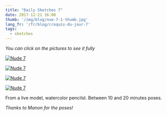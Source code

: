 ```yaml
---
title: "Daily Sketches 7"
date: 2017-12-21 16:00
thumb: '/img/blog/nue-7-1-thumb.jpg'
lang_fr: '/fr/blog/croquis-du-jour-7'
tags:
  - sketches
---
```


*You can click on the pictures to see it fully*

[![Nude 7](/img/blog/nue-7-1-thumb.jpg)](/img/blog/nue-7-1.jpg)

[![Nude 7](/img/blog/nue-7-2-thumb.jpg)](/img/blog/nue-7-2.jpg)

[![Nude 7](/img/blog/nue-7-3-thumb.jpg)](/img/blog/nue-7-3.jpg)

[![Nude 7](/img/blog/nue-7-4-thumb.jpg)](/img/blog/nue-7-4.jpg)

From a live model, watercolor pencilst. Between 10 and 20 minutes poses.  

*Thanks to Manon for the poses!*
